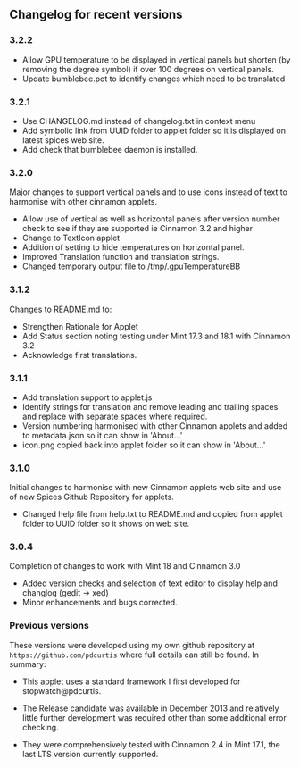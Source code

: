 ## Changelog for recent versions

### 3.2.2

 * Allow GPU temperature to be displayed in vertical panels but shorten (by removing the degree symbol) if over 100 degrees on vertical panels.
 * Update bumblebee.pot to identify changes which need to be translated

### 3.2.1

 * Use CHANGELOG.md instead of changelog.txt in context menu
 * Add symbolic link from UUID folder to applet folder so it is displayed on latest spices web site.
 * Add check that bumblebee daemon is installed.

### 3.2.0

Major changes to support vertical panels and to use icons instead of text to harmonise with other cinnamon applets.

 * Allow use of vertical as well as horizontal panels after version number check to see if they are supported ie Cinnamon 3.2 and higher
 * Change to TextIcon applet
 * Addition of setting to hide temperatures on horizontal panel.
 * Improved Translation function and translation strings.
 * Changed temporary output file to /tmp/.gpuTemperatureBB

### 3.1.2

Changes to README.md to:

 * Strengthen Rationale for Applet
 * Add Status section noting testing under Mint 17.3 and 18.1 with Cinnamon 3.2
 * Acknowledge first translations.

### 3.1.1

 * Add translation support to applet.js
 * Identify strings for translation and remove leading and trailing spaces and replace with separate spaces where required.
 * Version numbering harmonised with other Cinnamon applets and added to metadata.json so it can show in 'About...'
 * icon.png copied back into applet folder so it can show in 'About...'

### 3.1.0

Initial changes to harmonise with new Cinnamon applets web site and use of new Spices Github Repository for applets.

* Changed help file from help.txt to README.md and copied from applet folder to UUID folder so it shows on web site.

### 3.0.4

Completion of changes to work with Mint 18 and Cinnamon 3.0

 * Added version checks and selection of text editor to display help and changlog  (gedit -> xed)
* Minor enhancements and bugs corrected.

### Previous versions


These versions were developed using my own github repository at ```https://github.com/pdcurtis``` where full details can still be found. In summary:

 * This applet uses a standard framework I first developed for stopwatch@pdcurtis.

 * The Release candidate was available in December 2013 and relatively little further development was required other than some additional error checking.

 * They were comprehensively tested with Cinnamon 2.4 in Mint 17.1, the last LTS version currently supported.
